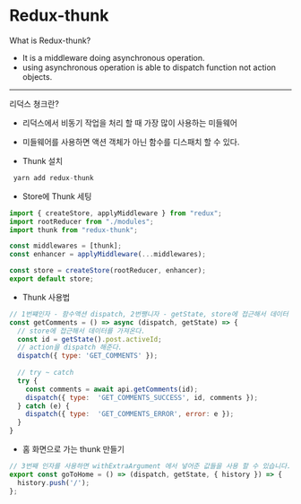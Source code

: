 # Redux-thunk

What is Redux-thunk?
- It is a middleware doing asynchronous operation.
- using asynchronous operation is able to dispatch function not action objects.

------------------------------------------------------------------------------------------------------------------------------------------------------------

리덕스 쳥크란?
- 리덕스에서 비동기 작업을 처리 할 때 가장 많이 사용하는 미들웨어
- 미들웨어를 사용하면 액션 객체가 아닌 함수를 디스패치 할 수 있다.

- Thunk 설치
```js
 yarn add redux-thunk
```
- Store에 Thunk 세팅
```js
import { createStore, applyMiddleware } from "redux";
import rootReducer from "./modules";
import thunk from "redux-thunk";

const middlewares = [thunk];
const enhancer = applyMiddleware(...middlewares);

const store = createStore(rootReducer, enhancer);
export default store;
```

- Thunk 사용법
```js
// 1번쨰인자 - 함수액션 dispatch, 2번쨍니자 - getState, store에 접근해서 데이터 fetch
const getComments = () => async (dispatch, getState) => {
  // store에 접근해서 데이터를 가져온다.
  const id = getState().post.activeId;
  // action을 dispatch 해준다.
  dispatch({ type: 'GET_COMMENTS' });
  
  // try ~ catch
  try {
    const comments = await api.getComments(id);
    dispatch({ type:  'GET_COMMENTS_SUCCESS', id, comments });
  } catch (e) {
    dispatch({ type:  'GET_COMMENTS_ERROR', error: e });
  }
}
```
- 홈 화면으로 가는 thunk 만들기
```js
// 3번째 인자를 사용하면 withExtraArgument 에서 넣어준 값들을 사용 할 수 있습니다.
export const goToHome = () => (dispatch, getState, { history }) => {
  history.push('/');
};
```
